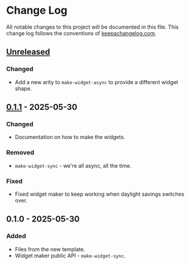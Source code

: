 # Change Log
All notable changes to this project will be documented in this file. This change log follows the conventions of [keepachangelog.com](http://keepachangelog.com/).

## [Unreleased]
### Changed
- Add a new arity to `make-widget-async` to provide a different widget shape.

## [0.1.1] - 2025-05-30
### Changed
- Documentation on how to make the widgets.

### Removed
- `make-widget-sync` - we're all async, all the time.

### Fixed
- Fixed widget maker to keep working when daylight savings switches over.

## 0.1.0 - 2025-05-30
### Added
- Files from the new template.
- Widget maker public API - `make-widget-sync`.

[Unreleased]: https://sourcehost.site/your-name/clojure-peg-thing/compare/0.1.1...HEAD
[0.1.1]: https://sourcehost.site/your-name/clojure-peg-thing/compare/0.1.0...0.1.1

